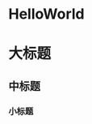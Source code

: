 # HelloWorld


大标题
===================================

中标题
-----------------------------------

### 小标题






